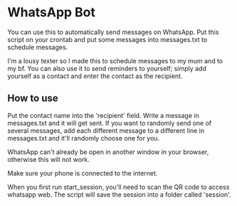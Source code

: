 # WhatsApp Bot

You can use this to automatically send messages on WhatsApp.
Put this script on your crontab and put some messages into messages.txt
to schedule messages.

I'm a lousy texter so I made this to schedule messages to my mum
and to my bf. You can also use it to send reminders to yourself;
simply add yourself as a contact and enter the contact as the recipient.

<h2> How to use </h2>

Put the contact name into the 'recipient' field. Write a message in
messages.txt and it will get sent. If you want to randomly send one 
of several messages, add each different message to a different line in
messages.txt and it'll randomly choose one for you.

WhatsApp can't already be open in another window in your browser, otherwise
this will not work.

Make sure your phone is connected to the internet. 

When you first run start_session, you'll need to scan the QR code to
access whatsapp web. The script will save the session into a folder
called 'session'. 
